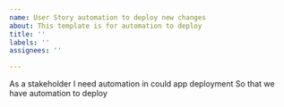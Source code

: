 ```yaml
---
name: User Story automation to deploy new changes
about: This template is for automation to deploy
title: ''
labels: ''
assignees: ''

---
```


As a stakeholder
I need  automation in could app deployment
So that we have automation to deploy
